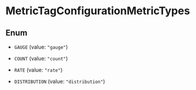 # MetricTagConfigurationMetricTypes

## Enum

- `GAUGE` (value: `"gauge"`)

- `COUNT` (value: `"count"`)

- `RATE` (value: `"rate"`)

- `DISTRIBUTION` (value: `"distribution"`)
